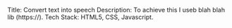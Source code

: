 Title: Convert text into speech
Description: To achieve this I useb blah blah lib (https://).
Tech Stack: HTML5, CSS, Javascript.
